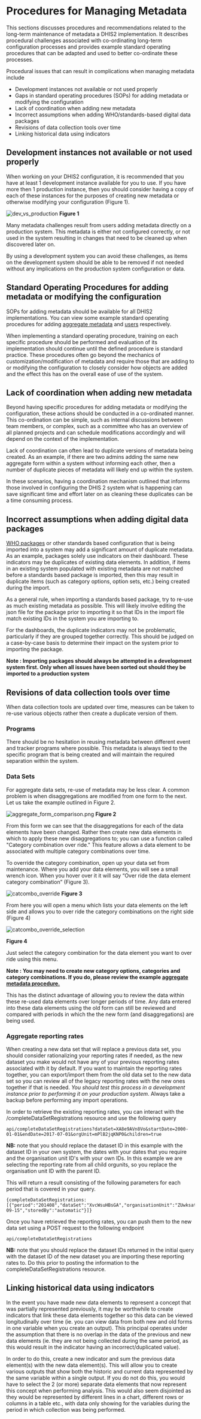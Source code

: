 # Procedures for Managing Metadata
This sections discusses procedures and recommendations related to the long-term maintenance of metadata a DHIS2 implementation. It describes procedural challenges associated with co-ordinating long-term configuration processes and provides example standard operating procedures that can be adapted and used to better co-ordinate these processes.

Procedural issues that can result in complications when managing metadata include

- Development instances not available or not used properly
- Gaps in standard operating procedures (SOPs) for adding metadata or modifying the configuration
- Lack of coordination when adding new metadata
- Incorrect assumptions when adding WHO/standards-based digital data packages
- Revisions of data collection tools over time
- Linking historical data using indicators

## Development instances not available or not used properly

When working on your DHIS2 configuration, it is recommended that you have at least 1 development instance available for you to use. If you have more then 1 production instance, then you should consider having a copy of each of these instances for the purposes of creating new metadata or otherwise modifying your configuration (Figure 1).

![dev_vs_production](resources/images/dev_vs_production.png)
**Figure 1**

Many metadata challenges result from users adding metadata directly on a production system. This metadata is either not configured correctly, or not used in the system resulting in changes that need to be cleaned up when discovered later on.

By using a development system you can avoid these challenges, as items on the development system should be able to be removed if not needed without any implications on the production system configuration or data.

## Standard Operating Procedures for adding metadata or modifying the configuration

SOPs for adding metadata should be available for all DHIS2 implementations. You can view some example standard operating procedures for adding [aggregate metadata](https://docs.google.com/document/d/1VXnF5KPfiD45h6wH04kUNShQVno--TmckMHMyLqZm5I/edit?usp=sharing) and [users](https://docs.google.com/document/d/1pqEQVV5JR7tyo8Zd09vDi3RVQ9E9R782OYNl-w9-5zQ/edit?usp=sharing) respectively.

When implementing a standard operating procedure, training on each specific procedure should be performed and evaluation of its implementation should continue until the defined procedure is standard practice. These procedures often go beyond the mechanics of customization/modification of metadata and require those that are adding to or modifying the configuration to closely consider how objects are added and the effect this has on the overall ease of use of the system. 

## Lack of coordination when adding new metadata

Beyond having specific procedures for adding metadata or modifying the configuration, these actions should be conducted in a co-ordinated manner. This co-ordination can be simple, such as internal discussions between team members, or complex, such as a committee who has an overview of all planned projects and can schedule modifications accordingly and will depend on the context of the implementation.

Lack of coordination can often lead to duplicate versions of metadata being created. As an example, if there are two admins adding the same new aggregate form within a system without informing each other, then a number of duplicate pieces of metadata will likely end up within the system.

In these scenarios, having a coordination mechanism outlined that informs those involved in configuring the DHIS 2 system what is happening can save significant time and effort later on as cleaning these duplicates can be a time consuming process.

## Incorrect assumptions when adding digital data packages

[WHO packages](https://dhis2.org/who/) or other standards based configuration that is being imported into a system may add a significant amount of duplicate metadata. As an example, packages solely use indicators on their dashboard. These indicators may be duplicates of existing data elements. In addition, if items in an existing system populated with existing metadata are not matched before a standards based package is imported, then this may result in duplicate items (such as category options, option sets, etc.) being created during the import.

As a general rule, when importing a standards based package, try to re-use as much existing metadata as possible. This will likely involve editing the json file for the package prior to importing it so that IDs in the import file match existing IDs in the system you are importing to.

For the dashboards, the duplicate indicators may not be problematic, particularly if they are grouped together correctly. This should be judged on a case-by-case basis to determine their impact on the system prior to importing the package.

**Note : Importing packages should always be attempted in a development system first. Only when all issues have been sorted out should they be imported to a production system**

## Revisions of data collection tools over time

When data collection tools are updated over time, measures can be taken to re-use various objects rather then create a duplicate version of them.  

### Programs

There should be no hesitation in reusing metadata between different event and tracker programs where possible. This metadata is always tied to the specific program that is being created and will maintain the required separation within the system.

### Data Sets

For aggregate data sets, re-use of metadata may be less clear. A common problem is when disaggregations are modified from one form to the next. Let us take the example outlined in Figure 2.

![aggregate_form_comparison.png](resources/images/aggregate_form_comparison.png)
**Figure 2**

From this form we can see that the disaggregations for each of the data elements have been changed. Rather then create new data elements in which to apply these new disaggregations to; you can use a function called "Category combination over ride." This feature allows a data element to be associated with multiple category combinations over time.

To override the category combination, open up your data set from maintenance. Where you add your data elements, you will see a small wrench icon. When you hover over it it will say “Over ride the data element category combination” (Figure 3).

![catcombo_override](resources/images/catcombo_override.png)
**Figure 3**

From here you will open a menu which lists your data elements on the left side and allows you to over ride the category combinations on the right side (Figure 4)

![catcombo_override_selection](resources/images/catcombo_override_selection.png)

**Figure 4**

Just select the category combination for the data element you want to over ride using this menu.

**Note : You may need to create new category options, categories and category combinations. If you do, please review the example [aggregate metadata procedure.](https://docs.google.com/document/d/1VXnF5KPfiD45h6wH04kUNShQVno--TmckMHMyLqZm5I/edit?usp=sharing)**

This has the distinct advantage of allowing you to review the data within these re-used data elements over longer periods of time. Any data entered into these data elements using the old form can still be reviewed and compared with periods in which the the new form (and disaggregations) are being used. 

### Aggregate reporting rates

When creating a new data set that will replace a previous data set, you should consider rationalizing your reporting rates if needed, as the new dataset you make would not have any of your previous reporting rates associated with it by default. If you want to maintain the reporting rates together, you can export/import them from the old data set to the new data set so you can review all of the legacy reporting rates with the new ones together if that is needed. _You should test this process in a development instance prior to performing it on your production system_. Always take a backup before performing any import operations.

In order to retrieve the existing reporting rates, you can interact with the /completeDataSetRegistrations resource and use the following query

```
api/completeDataSetRegistrations?dataSet=XA8e9AVn8Vo&startDate=2000-01-01&endDate=2017-07-01&orgUnit=mPlB2jqKNP0&children=true
```

**NB:** note that you should replace the dataset ID in this example with the dataset ID in your own system, the dates with your dates that you require and the organisation unit ID's with your own IDs. In this example we are selecting the reporting rate from all child orgunits, so you replace the organisation unit ID with the parent ID.

This will return a result consisting of the following parameters for each period that is covered in your query.

```
{completeDataSetRegistrations: [{"period":"201408","dataSet":"XvcWsuHBsGA","organisationUnit":"ZUwksatWvE8","attributeOptionCombo":"HllvX50cXC0","date":"2014-09-15","storedBy":"automatic"}]}
```

Once you have retrieved the reporting rates, you can push them to the new data set using a POST request to the following endpoint

```
api/completeDataSetRegistrations
```

**NB:** note that you should replace the dataset IDs returned in the initial query with the dataset ID of the new dataset you are importing these reporting rates to. Do this prior to posting the information to the completeDataSetRegistrations resource.

## Linking historical data using indicators

In the event you have made new data elements to represent a concept that was partially represented previously, it may be worthwhile to create indicators that link these data elements together so this data can be viewed longitudinally over time (ie. you can view data from both new and old forms in one variable when you create an output). This principal operates under the assumption that there is no overlap in the data of the previous and new data elements (ie. they are not being collected during the same period, as this would result in the indicator having an incorrect/duplicated value).

In order to do this, create a new indicator and sum the previous data element(s) with the new data element(s). This will allow you to create various outputs that show both the historic and current data represented by the same variable within a single output. If you do not do this, you would have to select the 2 (or more) separate data elements that now represent this concept when performing analysis. This would also seem disjointed as they would be represented by different lines in a chart, different rows or columns in a table etc., with data only showing for the variables during the period in which collection was being performed.
